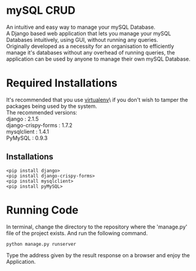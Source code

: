# mySQL CRUD

An intuitive and easy way to manage your mySQL Database.\
A Django based web application that lets you manage your mySQL Databases intuitively, using GUI, without running any queries. \
Originally developed as a necessity for an organisation to efficiently manage it's databases without any overhead of running
queries, the application can be used by anyone to manage their own mySQL Database. 

# Required Installations
It's recommended that you use [virtualenv](https://docs.python-guide.org/dev/virtualenvs/)\ if you don't wish to tamper the
packages being used by the system.\
The recommended versions: \
django : 2.1.5 \
django-crispy-forms : 1.7.2 \
mysqlclient : 1.4.1 \
PyMySQL : 0.9.3 

## Installations 

`<pip install django>` \
`<pip install django-crispy-forms>` \
`<pip install mysqlclient>` \
`<pip install pyMySQL>`  

# Running Code
In terminal, change the directory to the repository where the 'manage.py' file of the project exists. And run the following
command.

`python manage.py runserver`

Type the address given by the result response on a browser and enjoy the Application.
